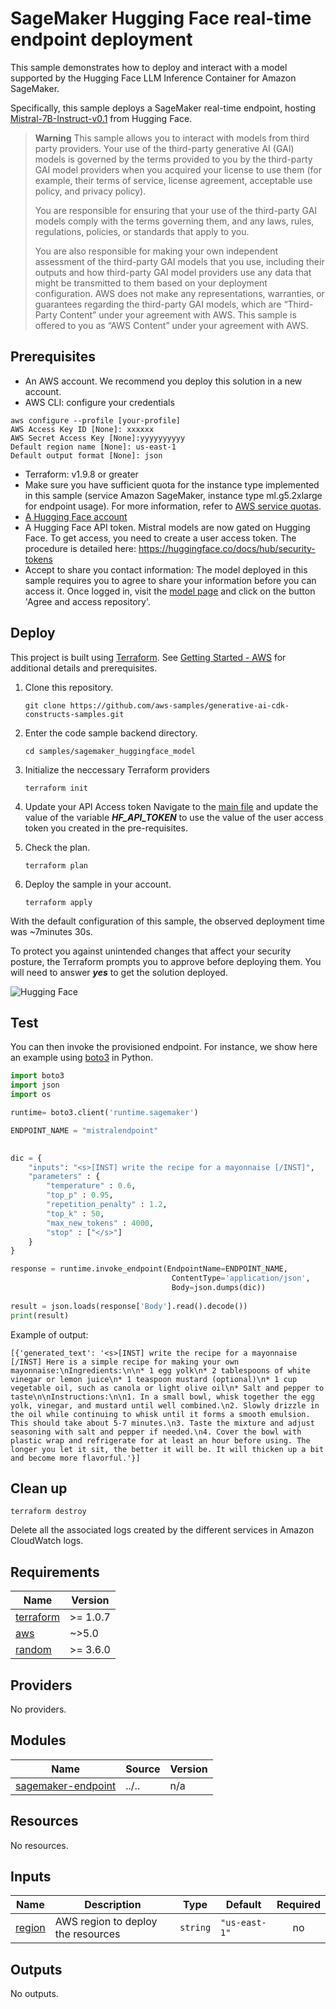 <!-- BEGIN_TF_DOCS -->
# SageMaker Hugging Face real-time endpoint deployment

<!-- markdownlint-disable MD024 -->
This sample demonstrates how to deploy and interact with a model supported by the Hugging Face LLM Inference Container for Amazon SageMaker.

Specifically, this sample deploys a SageMaker real-time endpoint, hosting [Mistral-7B-Instruct-v0.1](https://huggingface.co/mistralai/Mistral-7B-Instruct-v0.1) from Hugging Face.

> **Warning**
> This sample allows you to interact with models from third party providers. Your use of the third-party generative AI (GAI) models is governed by the terms provided to you by the third-party GAI model providers when you acquired your license to use them (for example, their terms of service, license agreement, acceptable use policy, and privacy policy).
>
> You are responsible for ensuring that your use of the third-party GAI models comply with the terms governing them, and any laws, rules, regulations, policies, or standards that apply to you.
>
> You are also responsible for making your own independent assessment of the third-party GAI models that you use, including their outputs and how third-party GAI model providers use any data that might be transmitted to them based on your deployment configuration. AWS does not make any representations, warranties, or guarantees regarding the third-party GAI models, which are “Third-Party Content” under your agreement with AWS. This sample is offered to you as “AWS Content” under your agreement with AWS.

## Prerequisites

- An AWS account. We recommend you deploy this solution in a new account.
- AWS CLI: configure your credentials
```
aws configure --profile [your-profile]
AWS Access Key ID [None]: xxxxxx
AWS Secret Access Key [None]:yyyyyyyyyy
Default region name [None]: us-east-1
Default output format [None]: json
```
- Terraform: v1.9.8 or greater
- Make sure you have sufficient quota for the instance type implemented in this sample (service Amazon SageMaker, instance type ml.g5.2xlarge for endpoint usage). For more information, refer to [AWS service quotas](https://docs.aws.amazon.com/general/latest/gr/aws_service_limits.html).
- [A Hugging Face account](https://huggingface.co/welcome)
- A Hugging Face API token. Mistral models are now gated on Hugging Face. To get access, you need to create a user access token. The procedure is detailed here: https://huggingface.co/docs/hub/security-tokens
- Accept to share you contact information: The model deployed in this sample requires you to agree to share your information before you can access it. Once logged in, visit the [model page](https://huggingface.co/mistralai/Mistral-7B-Instruct-v0.1) and click on the button 'Agree and access repository'.

## Deploy

This project is built using [Terraform](https://www.terraform.io/). See [Getting Started - AWS](https://developer.hashicorp.com/terraform/tutorials/aws-get-started) for additional details and prerequisites.

1. Clone this repository.
    ```shell
    git clone https://github.com/aws-samples/generative-ai-cdk-constructs-samples.git
    ```

2. Enter the code sample backend directory.
    ```shell
    cd samples/sagemaker_huggingface_model
    ```

3. Initialize the neccessary Terraform providers
   ```shell
   terraform init
   ```

4. Update your API Access token
Navigate to the [main file](./main.tf) and update the value of the variable ***HF\_API\_TOKEN*** to use the value of the user access token you created in the pre-requisites.

5. Check the plan.
   ```shell
   terraform plan
   ```

6. Deploy the sample in your account.
   ```shell
   terraform apply
   ```

With the default configuration of this sample, the observed deployment time was ~7minutes 30s.

To protect you against unintended changes that affect your security posture, the Terraform prompts you to approve before deploying them. You will need to answer ***yes*** to get the solution deployed.

![Hugging Face](./docs/deployed\_endpoint.png)

## Test

You can then invoke the provisioned endpoint. For instance, we show here an example using [boto3](https://boto3.amazonaws.com/v1/documentation/api/latest/reference/services/sagemaker-runtime/client/invoke_endpoint.html) in Python.

```python
import boto3
import json
import os

runtime= boto3.client('runtime.sagemaker')

ENDPOINT_NAME = "mistralendpoint"

    
dic = {
    "inputs": "<s>[INST] write the recipe for a mayonnaise [/INST]",
    "parameters" : {
        "temperature" : 0.6,
        "top_p" : 0.95,
        "repetition_penalty" : 1.2,
        "top_k" : 50,
        "max_new_tokens" : 4000,
        "stop" : ["</s>"]
    }
}

response = runtime.invoke_endpoint(EndpointName=ENDPOINT_NAME,
                                    ContentType='application/json',
                                    Body=json.dumps(dic))
    
result = json.loads(response['Body'].read().decode())
print(result)
```

Example of output:

```
[{'generated_text': '<s>[INST] write the recipe for a mayonnaise [/INST] Here is a simple recipe for making your own mayonnaise:\nIngredients:\n\n* 1 egg yolk\n* 2 tablespoons of white vinegar or lemon juice\n* 1 teaspoon mustard (optional)\n* 1 cup vegetable oil, such as canola or light olive oil\n* Salt and pepper to taste\n\nInstructions:\n\n1. In a small bowl, whisk together the egg yolk, vinegar, and mustard until well combined.\n2. Slowly drizzle in the oil while continuing to whisk until it forms a smooth emulsion. This should take about 5-7 minutes.\n3. Taste the mixture and adjust seasoning with salt and pepper if needed.\n4. Cover the bowl with plastic wrap and refrigerate for at least an hour before using. The longer you let it sit, the better it will be. It will thicken up a bit and become more flavorful.'}]
```

## Clean up

```shell
terraform destroy
```

Delete all the associated logs created by the different services in Amazon CloudWatch logs.

## Requirements

| Name | Version |
|------|---------|
| <a name="requirement_terraform"></a> [terraform](#requirement\_terraform) | >= 1.0.7 |
| <a name="requirement_aws"></a> [aws](#requirement\_aws) | ~>5.0 |
| <a name="requirement_random"></a> [random](#requirement\_random) | >= 3.6.0 |

## Providers

No providers.

## Modules

| Name | Source | Version |
|------|--------|---------|
| <a name="module_sagemaker-endpoint"></a> [sagemaker-endpoint](#module\_sagemaker-endpoint) | ../.. | n/a |

## Resources

No resources.

## Inputs

| Name | Description | Type | Default | Required |
|------|-------------|------|---------|:--------:|
| <a name="input_region"></a> [region](#input\_region) | AWS region to deploy the resources | `string` | `"us-east-1"` | no |

## Outputs

No outputs.
<!-- END_TF_DOCS -->